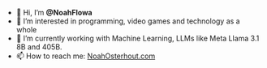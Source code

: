 - 👋 Hi, I’m **@NoahFlowa**
- 👀 I’m interested in programming, video games and technology as a whole
- 🌱 I’m currently working with Machine Learning, LLMs like Meta Llama 3.1 8B and 405B.
- 📫 How to reach me: [NoahOsterhout.com](https://noahosterhout.com)

<!---
NoahFlowa/NoahFlowa is a ✨ special ✨ repository because its `README.md` (this file) appears on your GitHub profile.
You can click the Preview link to take a look at your changes.
--->
